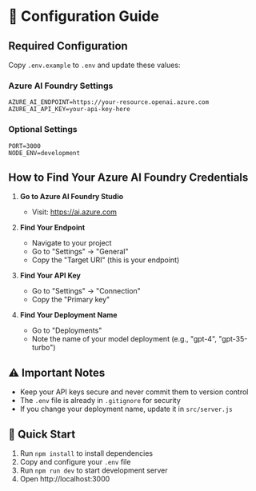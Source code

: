 # 🔧 Configuration Guide

## Required Configuration

Copy `.env.example` to `.env` and update these values:

### Azure AI Foundry Settings
```env
AZURE_AI_ENDPOINT=https://your-resource.openai.azure.com
AZURE_AI_API_KEY=your-api-key-here
```

### Optional Settings
```env
PORT=3000
NODE_ENV=development
```

## How to Find Your Azure AI Foundry Credentials

1. **Go to Azure AI Foundry Studio**
   - Visit: https://ai.azure.com

2. **Find Your Endpoint**
   - Navigate to your project
   - Go to "Settings" → "General"
   - Copy the "Target URI" (this is your endpoint)

3. **Find Your API Key**
   - Go to "Settings" → "Connection"
   - Copy the "Primary key"

4. **Find Your Deployment Name**
   - Go to "Deployments"
   - Note the name of your model deployment (e.g., "gpt-4", "gpt-35-turbo")

## ⚠️ Important Notes

- Keep your API keys secure and never commit them to version control
- The `.env` file is already in `.gitignore` for security
- If you change your deployment name, update it in `src/server.js`

## 🚀 Quick Start

1. Run `npm install` to install dependencies
2. Copy and configure your `.env` file
3. Run `npm run dev` to start development server
4. Open http://localhost:3000
